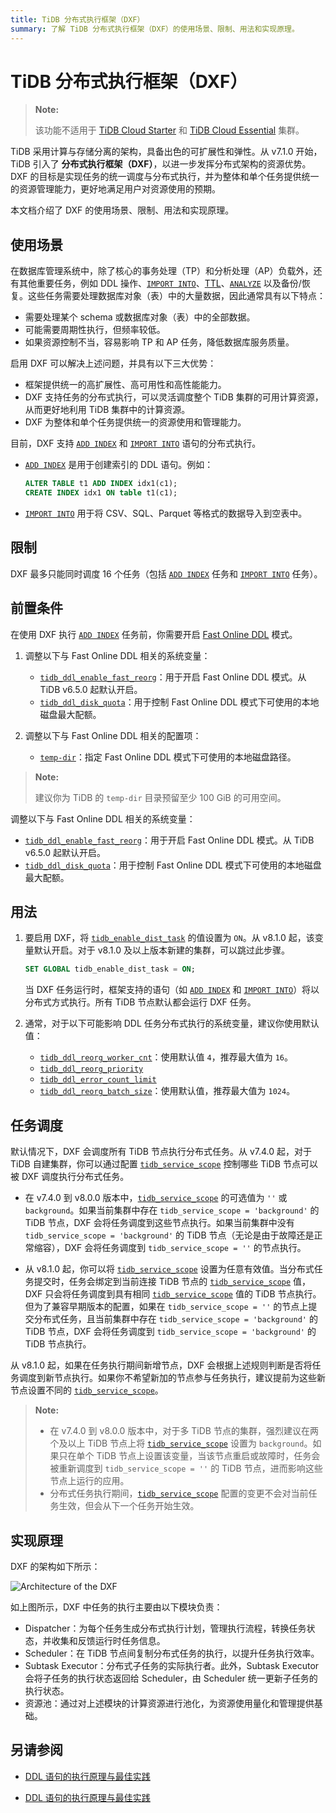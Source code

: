 ```yaml
---
title: TiDB 分布式执行框架（DXF）
summary: 了解 TiDB 分布式执行框架（DXF）的使用场景、限制、用法和实现原理。
---
```


# TiDB 分布式执行框架（DXF）

> **Note:**
>
> 该功能不适用于 [TiDB Cloud Starter](https://docs.pingcap.com/tidbcloud/select-cluster-tier#tidb-cloud-serverless) 和 [TiDB Cloud Essential](https://docs.pingcap.com/tidbcloud/select-cluster-tier#essential) 集群。

TiDB 采用计算与存储分离的架构，具备出色的可扩展性和弹性。从 v7.1.0 开始，TiDB 引入了 **分布式执行框架（DXF）**，以进一步发挥分布式架构的资源优势。DXF 的目标是实现任务的统一调度与分布式执行，并为整体和单个任务提供统一的资源管理能力，更好地满足用户对资源使用的预期。

本文档介绍了 DXF 的使用场景、限制、用法和实现原理。

## 使用场景

在数据库管理系统中，除了核心的事务处理（TP）和分析处理（AP）负载外，还有其他重要任务，例如 DDL 操作、[`IMPORT INTO`](/sql-statements/sql-statement-import-into.md)、[TTL](/time-to-live.md)、[`ANALYZE`](/sql-statements/sql-statement-analyze-table.md) 以及备份/恢复。这些任务需要处理数据库对象（表）中的大量数据，因此通常具有以下特点：

- 需要处理某个 schema 或数据库对象（表）中的全部数据。
- 可能需要周期性执行，但频率较低。
- 如果资源控制不当，容易影响 TP 和 AP 任务，降低数据库服务质量。

启用 DXF 可以解决上述问题，并具有以下三大优势：

- 框架提供统一的高扩展性、高可用性和高性能能力。
- DXF 支持任务的分布式执行，可以灵活调度整个 TiDB 集群的可用计算资源，从而更好地利用 TiDB 集群中的计算资源。
- DXF 为整体和单个任务提供统一的资源使用和管理能力。

目前，DXF 支持 [`ADD INDEX`](/sql-statements/sql-statement-add-index.md) 和 [`IMPORT INTO`](/sql-statements/sql-statement-import-into.md) 语句的分布式执行。

- [`ADD INDEX`](/sql-statements/sql-statement-add-index.md) 是用于创建索引的 DDL 语句。例如：

    ```sql
    ALTER TABLE t1 ADD INDEX idx1(c1);
    CREATE INDEX idx1 ON table t1(c1);
    ```

- [`IMPORT INTO`](/sql-statements/sql-statement-import-into.md) 用于将 CSV、SQL、Parquet 等格式的数据导入到空表中。

## 限制

DXF 最多只能同时调度 16 个任务（包括 [`ADD INDEX`](/sql-statements/sql-statement-add-index.md) 任务和 [`IMPORT INTO`](/sql-statements/sql-statement-import-into.md) 任务）。

## 前置条件

在使用 DXF 执行 [`ADD INDEX`](/sql-statements/sql-statement-add-index.md) 任务前，你需要开启 [Fast Online DDL](/system-variables.md#tidb_ddl_enable_fast_reorg-new-in-v630) 模式。

<CustomContent platform="tidb">

1. 调整以下与 Fast Online DDL 相关的系统变量：

    * [`tidb_ddl_enable_fast_reorg`](/system-variables.md#tidb_ddl_enable_fast_reorg-new-in-v630)：用于开启 Fast Online DDL 模式。从 TiDB v6.5.0 起默认开启。
    * [`tidb_ddl_disk_quota`](/system-variables.md#tidb_ddl_disk_quota-new-in-v630)：用于控制 Fast Online DDL 模式下可使用的本地磁盘最大配额。

2. 调整以下与 Fast Online DDL 相关的配置项：

    * [`temp-dir`](/tidb-configuration-file.md#temp-dir-new-in-v630)：指定 Fast Online DDL 模式下可使用的本地磁盘路径。

> **Note:**
>
> 建议你为 TiDB 的 `temp-dir` 目录预留至少 100 GiB 的可用空间。

</CustomContent>

<CustomContent platform="tidb-cloud">

调整以下与 Fast Online DDL 相关的系统变量：

* [`tidb_ddl_enable_fast_reorg`](/system-variables.md#tidb_ddl_enable_fast_reorg-new-in-v630)：用于开启 Fast Online DDL 模式。从 TiDB v6.5.0 起默认开启。
* [`tidb_ddl_disk_quota`](/system-variables.md#tidb_ddl_disk_quota-new-in-v630)：用于控制 Fast Online DDL 模式下可使用的本地磁盘最大配额。

</CustomContent>

## 用法

1. 要启用 DXF，将 [`tidb_enable_dist_task`](/system-variables.md#tidb_enable_dist_task-new-in-v710) 的值设置为 `ON`。从 v8.1.0 起，该变量默认开启。对于 v8.1.0 及以上版本新建的集群，可以跳过此步骤。

    ```sql
    SET GLOBAL tidb_enable_dist_task = ON;
    ```

    当 DXF 任务运行时，框架支持的语句（如 [`ADD INDEX`](/sql-statements/sql-statement-add-index.md) 和 [`IMPORT INTO`](/sql-statements/sql-statement-import-into.md)）将以分布式方式执行。所有 TiDB 节点默认都会运行 DXF 任务。

2. 通常，对于以下可能影响 DDL 任务分布式执行的系统变量，建议你使用默认值：

    * [`tidb_ddl_reorg_worker_cnt`](/system-variables.md#tidb_ddl_reorg_worker_cnt)：使用默认值 `4`，推荐最大值为 `16`。
    * [`tidb_ddl_reorg_priority`](/system-variables.md#tidb_ddl_reorg_priority)
    * [`tidb_ddl_error_count_limit`](/system-variables.md#tidb_ddl_error_count_limit)
    * [`tidb_ddl_reorg_batch_size`](/system-variables.md#tidb_ddl_reorg_batch_size)：使用默认值，推荐最大值为 `1024`。

## 任务调度

默认情况下，DXF 会调度所有 TiDB 节点执行分布式任务。从 v7.4.0 起，对于 TiDB 自建集群，你可以通过配置 [`tidb_service_scope`](/system-variables.md#tidb_service_scope-new-in-v740) 控制哪些 TiDB 节点可以被 DXF 调度执行分布式任务。

- 在 v7.4.0 到 v8.0.0 版本中，[`tidb_service_scope`](/system-variables.md#tidb_service_scope-new-in-v740) 的可选值为 `''` 或 `background`。如果当前集群中存在 `tidb_service_scope = 'background'` 的 TiDB 节点，DXF 会将任务调度到这些节点执行。如果当前集群中没有 `tidb_service_scope = 'background'` 的 TiDB 节点（无论是由于故障还是正常缩容），DXF 会将任务调度到 `tidb_service_scope = ''` 的节点执行。

- 从 v8.1.0 起，你可以将 [`tidb_service_scope`](/system-variables.md#tidb_service_scope-new-in-v740) 设置为任意有效值。当分布式任务提交时，任务会绑定到当前连接 TiDB 节点的 [`tidb_service_scope`](/system-variables.md#tidb_service_scope-new-in-v740) 值，DXF 只会将任务调度到具有相同 [`tidb_service_scope`](/system-variables.md#tidb_service_scope-new-in-v740) 值的 TiDB 节点执行。但为了兼容早期版本的配置，如果在 `tidb_service_scope = ''` 的节点上提交分布式任务，且当前集群中存在 `tidb_service_scope = 'background'` 的 TiDB 节点，DXF 会将任务调度到 `tidb_service_scope = 'background'` 的 TiDB 节点执行。

从 v8.1.0 起，如果在任务执行期间新增节点，DXF 会根据上述规则判断是否将任务调度到新节点执行。如果你不希望新加的节点参与任务执行，建议提前为这些新节点设置不同的 [`tidb_service_scope`](/system-variables.md#tidb_service_scope-new-in-v740)。

> **Note:**
>
> - 在 v7.4.0 到 v8.0.0 版本中，对于多 TiDB 节点的集群，强烈建议在两个及以上 TiDB 节点上将 [`tidb_service_scope`](/system-variables.md#tidb_service_scope-new-in-v740) 设置为 `background`。如果只在单个 TiDB 节点上设置该变量，当该节点重启或故障时，任务会被重新调度到 `tidb_service_scope = ''` 的 TiDB 节点，进而影响这些节点上运行的应用。
> - 分布式任务执行期间，[`tidb_service_scope`](/system-variables.md#tidb_service_scope-new-in-v740) 配置的变更不会对当前任务生效，但会从下一个任务开始生效。

## 实现原理

DXF 的架构如下所示：

![Architecture of the DXF](/media/dist-task/dist-task-architect.jpg)

如上图所示，DXF 中任务的执行主要由以下模块负责：

- Dispatcher：为每个任务生成分布式执行计划，管理执行流程，转换任务状态，并收集和反馈运行时任务信息。
- Scheduler：在 TiDB 节点间复制分布式任务的执行，以提升任务执行效率。
- Subtask Executor：分布式子任务的实际执行者。此外，Subtask Executor 会将子任务的执行状态返回给 Scheduler，由 Scheduler 统一更新子任务的执行状态。
- 资源池：通过对上述模块的计算资源进行池化，为资源使用量化和管理提供基础。

## 另请参阅

<CustomContent platform="tidb">

* [DDL 语句的执行原理与最佳实践](/ddl-introduction.md)

</CustomContent>
<CustomContent platform="tidb-cloud">

* [DDL 语句的执行原理与最佳实践](https://docs.pingcap.com/tidb/stable/ddl-introduction)

</CustomContent>